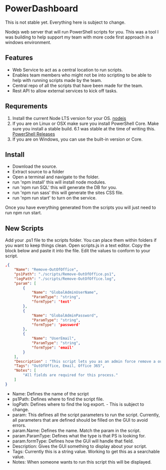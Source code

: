 # PowerDashboard

This is not stable yet.  Everything here is subject to change.  

Nodejs web server that will run PowerShell scripts for you.  This was a tool I was building to help support my team with more code first approach in a windows environment.  

## Features

* Web Service to act as a central location to run scripts.
* Enables team members who might not be into scripting to be able to help with running scripts made by the team.
* Central repo of all the scripts that have been made for the team.
* Rest API to allow external services to kick off tasks.

## Requrements

1. Install the current Node LTS version for your OS. [nodejs](https://nodejs.org/en/download/)
2. If you are on Linux or OSX make sure you install PowerShell Core.  Make sure you install a stable build.  6.1 was stable at the time of writing this. [PowerShell Releases](https://github.com/PowerShell/PowerShell/releases)
3. If you are on Windows, you can use the built-in version or Core.

## Install

* Download the source.
* Extract source to a folder
* Open a terminal and navigate to the folder.
* run 'npm install'  this will install node modules.
* run 'npm run SQL' this will generate the DB for you.
* run 'npm run sass' this will generate the sites CSS file.
* run 'npm run start' to turn on the service.

Once you have everything generated from the scripts you will just need to run npm run start.

## New Scripts

Add your .ps1 file to the scripts folder.  You can place them within folders if you want to keep things clean.
Open scripts.js in a text editor.
Copy the block below and paste it into the file.  Edit the values to conform to your script.

```json
,{
    "Name": "Remove-OutOfOffice",
    "ps1Path": "./scripts/Remove-OutOfOffice.ps1",
    "logPath": "./scripts/Remove-OutOfOffice.log",
    "param": [
        {
            "Name": "GlobalAdminUserName",
            "ParamType": "string",
            "formType": 'text'
        },
        {
            "Name": "GlobalAdminPassword",
            "ParamType": "string",
            "formType": 'password'
        },
        {
            "Name": "UserEmail",
            "ParamType": "string",
            "formType": 'email'
        }
    ],
    "Description" : "This script lets you as an admin force remove a out of office on a user account.",
    "Tags": "OutOfOffice, Email, Office 365",
    "Notes": [
        "All fields are required for this process."
    ]
}
```

* Name: Defines the name of the script
* ps1Path: Defines where to find the script file.
* logPath: Defines where to find the log export. - This is subject to change.
* param: This defines all the script parameters to run the script.  Currently, all parameters that are defined should be filled on the GUI to avoid errors.
* param.Name: Defines the name.  Match the param in the script.
* param.ParamType: Defines what the type is that PS is looking for.
* param.formType: Defines how the GUI will handle that field.
* Description: Gives the GUI something to display about your script.
* Tags: Currently this is a string value.  Working to get this as a searchable value.
* Notes: When someone wants to run this script this will be displayed.
